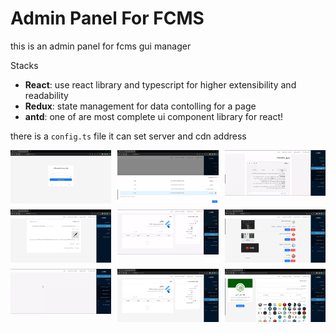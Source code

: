 # Admin Panel For FCMS

this is an admin panel for fcms gui manager

Stacks

-   **React**: use react library and typescript for higher extensibility and readability
-   **Redux**: state management for data contolling for a page
-   **antd**: one of are most complete ui component library for react!

there is a `config.ts` file it can set server and cdn address

<div class="image-grid">
  <img src="./readme_images/1.jpg"/>
  <img src="./readme_images/2.jpg"/>
  <img src="./readme_images/1.gif"/>
  <img src="./readme_images/3.jpg"/>
  <img src="./readme_images/2.gif"/>
  <img src="./readme_images/4.jpg"/>
  <img src="./readme_images/3.gif"/>
  <img src="./readme_images/5.jpg"/>
  <img src="./readme_images/6.jpg"/>
</div>

<style>
  .image-grid {
    display: grid;
    grid-template-columns: repeat(3, 1fr);
    grid-gap: 10px;
  }
</style>
